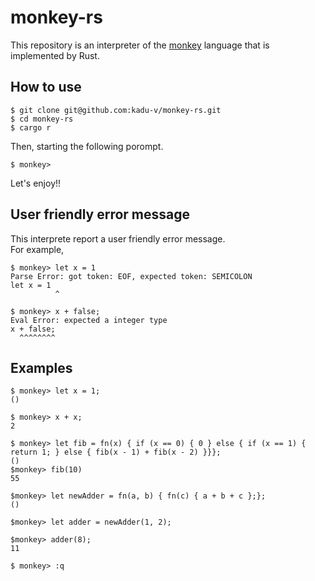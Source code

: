 # monkey-rs
This repository is an interpreter of the [monkey](https://monkeylang.org/) language that is implemented by Rust.

## How to use
```
$ git clone git@github.com:kadu-v/monkey-rs.git
$ cd monkey-rs
$ cargo r
```

Then, starting the following porompt.
```
$ monkey> 
```

Let's enjoy!!

## User friendly error message
This interprete report a user friendly error message.  
For example,
```
$ monkey> let x = 1
Parse Error: got token: EOF, expected token: SEMICOLON
let x = 1
          ^
```

```
$ monkey> x + false;
Eval Error: expected a integer type
x + false;
  ^^^^^^^^
```





## Examples
```
$ monkey> let x = 1;
()

$ monkey> x + x;
2

$ monkey> let fib = fn(x) { if (x == 0) { 0 } else { if (x == 1) { return 1; } else { fib(x - 1) + fib(x - 2) }}}; 
()
$monkey> fib(10)
55

$monkey> let newAdder = fn(a, b) { fn(c) { a + b + c };};
()

$monkey> let adder = newAdder(1, 2);

$monkey> adder(8);
11

$ monkey> :q
```